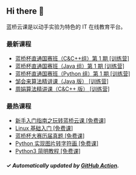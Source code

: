 ## Hi there 👋

蓝桥云课是以动手实验为特色的 IT 在线教育平台。

### 最新课程

<!-- LATEST:START -->
- [蓝桥杯直通国赛班（C&amp;C++组）第 1 期 [训练营]](https://www.lanqiao.cn/courses/23268/)
- [蓝桥杯直通国赛班（Java 组）第 1 期 [训练营]](https://www.lanqiao.cn/courses/23272/)
- [蓝桥杯直通国赛班（Python 组）第 1 期 [训练营]](https://www.lanqiao.cn/courses/23276/)
- [邹会来算法精讲课（Java 版） [训练营]](https://www.lanqiao.cn/courses/17171/)
- [周娟算法精讲课（C&amp;C++ 版） [训练营]](https://www.lanqiao.cn/courses/17170/)
<!-- LATEST:END -->

### 最热课程

<!-- HOTEST:START -->
- [新手入门指南之玩转蓝桥云课 [免费课]](https://www.lanqiao.cn/courses/63/)
- [Linux 基础入门 [免费课]](https://www.lanqiao.cn/courses/1/)
- [蓝桥杯大赛历届真题 [免费课]](https://www.lanqiao.cn/courses/2786/)
- [Python 实现图片转字符画 [免费课]](https://www.lanqiao.cn/courses/370/)
- [Python3 简明教程 [免费课]](https://www.lanqiao.cn/courses/596/)
<!-- HOTEST:END -->

##### ✓ Automatically updated by [GitHub Action](https://github.com/lanqiao-courses/.github/actions/workflows/update.yml).
